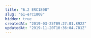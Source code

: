 ```yaml
---
title: "6.2 ERC1808"
slug: "61-erc1808"
hidden: true
createdAt: "2019-03-25T09:27:01.892Z"
updatedAt: "2019-11-20T10:36:04.781Z"
---
```

